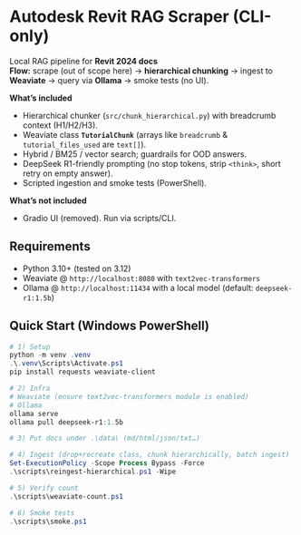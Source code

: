 # Autodesk Revit RAG Scraper (CLI-only)

Local RAG pipeline for **Revit 2024 docs**  
**Flow:** scrape (out of scope here) → **hierarchical chunking** → ingest to **Weaviate** → query via **Ollama** → smoke tests (no UI).

**What’s included**
- Hierarchical chunker (`src/chunk_hierarchical.py`) with breadcrumb context (H1/H2/H3).
- Weaviate class **`TutorialChunk`** (arrays like `breadcrumb` & `tutorial_files_used` are `text[]`).
- Hybrid / BM25 / vector search; guardrails for OOD answers.
- DeepSeek R1-friendly prompting (no stop tokens, strip `<think>`, short retry on empty answer).
- Scripted ingestion and smoke tests (PowerShell).

**What’s not included**
- Gradio UI (removed). Run via scripts/CLI.

## Requirements
- Python 3.10+ (tested on 3.12)
- Weaviate @ `http://localhost:8080` with `text2vec-transformers`
- Ollama @ `http://localhost:11434` with a local model (default: `deepseek-r1:1.5b`)

## Quick Start (Windows PowerShell)

```powershell
# 1) Setup
python -m venv .venv
.\.venv\Scripts\Activate.ps1
pip install requests weaviate-client

# 2) Infra
# Weaviate (ensure text2vec-transformers module is enabled)
# Ollama
ollama serve
ollama pull deepseek-r1:1.5b

# 3) Put docs under .\data\ (md/html/json/txt…)

# 4) Ingest (drop+recreate class, chunk hierarchically, batch ingest)
Set-ExecutionPolicy -Scope Process Bypass -Force
.\scripts\reingest-hierarchical.ps1 -Wipe

# 5) Verify count
.\scripts\weaviate-count.ps1

# 6) Smoke tests
.\scripts\smoke.ps1
